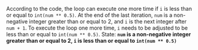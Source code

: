 According to the code, the loop can execute one more time if `i` is less than or equal to `int(num ** 0.5)`. At the end of the last iteration, `num` is a non-negative integer greater than or equal to 2, and `i` is the next integer after `num + 1`. To execute the loop one more time, `i` needs to be adjusted to be less than or equal to `int(num ** 0.5)`. 
State: **`num` is a non-negative integer greater than or equal to 2, `i` is less than or equal to `int(num ** 0.5)`**